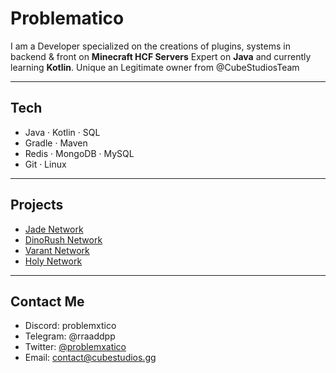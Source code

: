 # Problematico

I am a Developer specialized on the creations of plugins, systems in backend & front on **Minecraft HCF Servers**
Expert on **Java** and currently learning **Kotlin**. Unique an Legitimate owner from @CubeStudiosTeam

---

## Tech
- Java · Kotlin · SQL  
- Gradle · Maven  
- Redis · MongoDB · MySQL  
- Git · Linux  

---

## Projects
- [Jade Network](x.com/jademcnet)
- [DinoRush Network](x.com/dinorushnetwork)
- [Varant Network](x.com/varantmc)
- [Holy Network](x.com/holypvpnet)

---

## Contact Me
- Discord: problemxtico
- Telegram: @rraaddpp
- Twitter: [@problemxatico](x.com/problemxatico)
- Email: contact@cubestudios.gg
